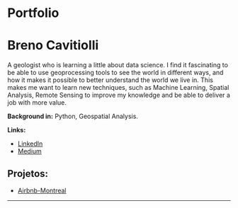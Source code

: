 # Portfolio

# Breno Cavitiolli
<sub></sub>

A geologist who is learning a little about data science. I find it fascinating to be able to use geoprocessing tools to see the world in different ways, and how it makes it possible to better understand the world we live in. This makes me want to learn new techniques, such as Machine Learning, Spatial Analysis, Remote Sensing to improve my knowledge and be able to deliver a job with more value.

**Background in:** Python, Geospatial Analysis.

**Links:**
* [LinkedIn](https://www.linkedin.com/in/breno-cavigeo/)
* [Medium](https://medium.com/@brenocavi)


## Projetos:

* [Airbnb-Montreal](https://github.com/brenocavi/Presentation/blob/main/Copy_of_%5BTemplate%5D_Analisando_os_Dados_do_Airbnb.ipynb)

---
